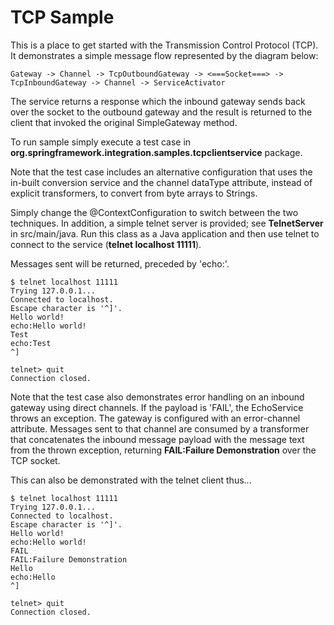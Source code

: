 TCP Sample
==========

This is a place to get started with the Transmission Control Protocol (TCP). It demonstrates a simple message flow represented by the diagram below:

    Gateway -> Channel -> TcpOutboundGateway -> <===Socket===> -> TcpInboundGateway -> Channel -> ServiceActivator

The service returns a response which the inbound gateway sends back over the socket to the outbound gateway and the result is returned to the client that invoked the original SimpleGateway method. 

To run sample simply execute a test case in **org.springframework.integration.samples.tcpclientservice** package.

Note that the test case includes an alternative configuration that uses the in-built conversion service and the channel dataType attribute, instead of explicit transformers, to convert from byte arrays to Strings.

Simply change the @ContextConfiguration to switch between the two techniques. In addition, a simple telnet server is provided; see **TelnetServer** in src/main/java. Run this class as a Java application and then use telnet to connect to the service (**telnet localhost 11111**). 

Messages sent will be returned, preceded by 'echo:'.

	$ telnet localhost 11111
	Trying 127.0.0.1...
	Connected to localhost.
	Escape character is '^]'.
	Hello world!
	echo:Hello world!
	Test
	echo:Test
	^]

	telnet> quit
	Connection closed.

Note that the test case also demonstrates error handling on an inbound gateway using direct channels. If the payload is 'FAIL', the EchoService throws an exception. The gateway is configured with an error-channel attribute. Messages sent to that channel are consumed by a transformer that concatenates the inbound message payload with the message text from the thrown exception, returning **FAIL:Failure Demonstration** over the TCP socket.

This can also be demonstrated with the telnet client thus...

	$ telnet localhost 11111
	Trying 127.0.0.1...
	Connected to localhost.
	Escape character is '^]'.
	Hello world!
	echo:Hello world!
	FAIL
	FAIL:Failure Demonstration
	Hello
	echo:Hello
	^]
	
	telnet> quit
	Connection closed.

